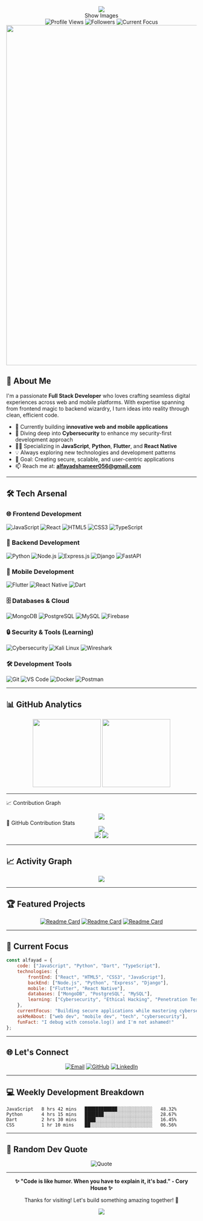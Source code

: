 <div align="center">
  <img src="https://capsule-render.vercel.app/api?type=waving&color=gradient&customColorList=0,2,2,5,30&height=300&section=header&text=Hi%20there,%20I'm%20Alfayad%20S%20👋&fontSize=50&fontColor=fff&animation=twinkling&fontAlignY=35&desc=Crafting%20Digital%20Magic%20⚡%20One%20Line%20at%20a%20Time&descAlign=50&descAlignY=55"/>
</div>
<div align="center">
Show Images
  <br/>
  <img src="https://komarev.com/ghpvc/?username=Alfayads&label=Profile%20Views&color=FF6B6B&style=for-the-badge" alt="Profile Views" />
  <img src="https://img.shields.io/github/followers/Alfayads?label=Followers&style=for-the-badge&color=4CC9FE" alt="Followers" />
  <img src="https://img.shields.io/badge/Focus-Cybersecurity-FF6B6B?style=for-the-badge&logo=security&logoColor=white" alt="Current Focus" />
</div>
<div align="center">
  <img src="https://user-images.githubusercontent.com/74038190/212284100-561aa473-3905-4a80-b561-0d28506553ee.gif" width="900">
</div>

## 🚀 About Me

I'm a passionate **Full Stack Developer** who loves crafting seamless digital experiences across web and mobile platforms. With expertise spanning from frontend magic to backend wizardry, I turn ideas into reality through clean, efficient code.

- 🔭 Currently building **innovative web and mobile applications**
- 🌱 Diving deep into **Cybersecurity** to enhance my security-first development approach
- 👨‍💻 Specializing in **JavaScript**, **Python**, **Flutter**, and **React Native**
- 💡 Always exploring new technologies and development patterns
- 🎯 Goal: Creating secure, scalable, and user-centric applications
- 📫 Reach me at: **alfayadshameer056@gmail.com**

---

## 🛠️ Tech Arsenal

### 🌐 Frontend Development
![JavaScript](https://img.shields.io/badge/-JavaScript-F7DF1E?style=for-the-badge&logo=javascript&logoColor=black)
![React](https://img.shields.io/badge/-React-61DAFB?style=for-the-badge&logo=react&logoColor=black)
![HTML5](https://img.shields.io/badge/-HTML5-E34F26?style=for-the-badge&logo=html5&logoColor=white)
![CSS3](https://img.shields.io/badge/-CSS3-1572B6?style=for-the-badge&logo=css3&logoColor=white)
![TypeScript](https://img.shields.io/badge/-TypeScript-3178C6?style=for-the-badge&logo=typescript&logoColor=white)

### 🔧 Backend Development
![Python](https://img.shields.io/badge/-Python-3776AB?style=for-the-badge&logo=python&logoColor=white)
![Node.js](https://img.shields.io/badge/-Node.js-339933?style=for-the-badge&logo=node.js&logoColor=white)
![Express.js](https://img.shields.io/badge/-Express.js-000000?style=for-the-badge&logo=express&logoColor=white)
![Django](https://img.shields.io/badge/-Django-092E20?style=for-the-badge&logo=django&logoColor=white)
![FastAPI](https://img.shields.io/badge/-FastAPI-009688?style=for-the-badge&logo=fastapi&logoColor=white)

### 📱 Mobile Development
![Flutter](https://img.shields.io/badge/-Flutter-02569B?style=for-the-badge&logo=flutter&logoColor=white)
![React Native](https://img.shields.io/badge/-React%20Native-61DAFB?style=for-the-badge&logo=react&logoColor=black)
![Dart](https://img.shields.io/badge/-Dart-0175C2?style=for-the-badge&logo=dart&logoColor=white)

### 🗄️ Databases & Cloud
![MongoDB](https://img.shields.io/badge/-MongoDB-47A248?style=for-the-badge&logo=mongodb&logoColor=white)
![PostgreSQL](https://img.shields.io/badge/-PostgreSQL-336791?style=for-the-badge&logo=postgresql&logoColor=white)
![MySQL](https://img.shields.io/badge/-MySQL-4479A1?style=for-the-badge&logo=mysql&logoColor=white)
![Firebase](https://img.shields.io/badge/-Firebase-FFCA28?style=for-the-badge&logo=firebase&logoColor=black)

### 🔒 Security & Tools (Learning)
![Cybersecurity](https://img.shields.io/badge/-Cybersecurity-FF6B6B?style=for-the-badge&logo=security&logoColor=white)
![Kali Linux](https://img.shields.io/badge/-Kali%20Linux-557C94?style=for-the-badge&logo=kalilinux&logoColor=white)
![Wireshark](https://img.shields.io/badge/-Wireshark-1679A7?style=for-the-badge&logo=wireshark&logoColor=white)

### 🛠️ Development Tools
![Git](https://img.shields.io/badge/-Git-F05032?style=for-the-badge&logo=git&logoColor=white)
![VS Code](https://img.shields.io/badge/-VS%20Code-007ACC?style=for-the-badge&logo=visual-studio-code&logoColor=white)
![Docker](https://img.shields.io/badge/-Docker-2496ED?style=for-the-badge&logo=docker&logoColor=white)
![Postman](https://img.shields.io/badge/-Postman-FF6C37?style=for-the-badge&logo=postman&logoColor=white)

---

## 📊 GitHub Analytics

<div align="center">
  <img height="180em" src="https://github-readme-stats.vercel.app/api?username=Alfayads&show_icons=true&theme=radical&hide_border=true&count_private=true"/>
  <img height="180em" src="https://github-readme-stats.vercel.app/api/top-langs/?username=Alfayads&layout=compact&theme=radical&hide_border=true"/>
</div>

---

📈 Contribution Graph
<div align="center">
  <img src="https://github-readme-activity-graph.vercel.app/graph?username=Alfayads&theme=radical&hide_border=true&custom_title=Alfayad's%20Coding%20Journey&color=FF6B6B&bg_color=0D1117&point=4CC9FE&line=FF6B6B&area=true&area_color=FF6B6B" />
</div>
🎯 GitHub Contribution Stats
<div align="center">
  <img src="https://github-profile-summary-cards.vercel.app/api/cards/profile-details?username=Alfayads&theme=radical" />
</div>
<div align="center">
  <img src="https://github-profile-summary-cards.vercel.app/api/cards/repos-per-language?username=Alfayads&theme=radical" />
  <img src="https://github-profile-summary-cards.vercel.app/api/cards/most-commit-language?username=Alfayads&theme=radical" />
</div>

---

## 📈 Activity Graph

<div align="center">
  <img src="https://github-readme-activity-graph.vercel.app/graph?username=Alfayads&theme=redical&hide_border=true&custom_title=Alfayad's%20GitHub%20Activity%20Graph" />
</div>

---

## 🏆 Featured Projects

<div align="center">
  
[![Readme Card](https://github-readme-stats.vercel.app/api/pin/?username=Alfayads&repo=code-editor&theme=radical&hide_border=true)](https://github.com/Alfayads/code-editor)
[![Readme Card](https://github-readme-stats.vercel.app/api/pin/?username=Alfayads&repo=fayad-ai&theme=radical&hide_border=true)](https://github.com/Alfayads/fayad-ai)
[![Readme Card](https://github-readme-stats.vercel.app/api/pin/?username=Alfayads&repo=file-organizer&theme=radical&hide_border=true)](https://github.com/Alfayads/file-organizer)

</div>

---

## 🎯 Current Focus

```javascript
const alfayad = {
    code: ["JavaScript", "Python", "Dart", "TypeScript"],
    technologies: {
        frontEnd: ["React", "HTML5", "CSS3", "JavaScript"],
        backEnd: ["Node.js", "Python", "Express", "Django"],
        mobile: ["Flutter", "React Native"],
        databases: ["MongoDB", "PostgreSQL", "MySQL"],
        learning: ["Cybersecurity", "Ethical Hacking", "Penetration Testing"]
    },
    currentFocus: "Building secure applications while mastering cybersecurity",
    askMeAbout: ["web dev", "mobile dev", "tech", "cybersecurity"],
    funFact: "I debug with console.log() and I'm not ashamed!"
};
```

---

## 🌐 Let's Connect

<div align="center">
  
[![Email](https://img.shields.io/badge/-alfayadshameer056@gmail.com-D14836?style=for-the-badge&logo=gmail&logoColor=white)](mailto:alfayadshameer056@gmail.com)
[![GitHub](https://img.shields.io/badge/-Alfayads-181717?style=for-the-badge&logo=github&logoColor=white)](https://github.com/Alfayads)
[![LinkedIn](https://img.shields.io/badge/-Connect%20on%20LinkedIn-0077B5?style=for-the-badge&logo=linkedin&logoColor=white)](https://linkedin.com/in/alfayad-s)

</div>

---

## 💻 Weekly Development Breakdown

<!--START_SECTION:waka-->
```text
JavaScript   8 hrs 42 mins   ████████████░░░░░░░░░░░░░   48.32%
Python       4 hrs 15 mins   ███████░░░░░░░░░░░░░░░░░░   28.67%
Dart         2 hrs 30 mins   ████░░░░░░░░░░░░░░░░░░░░░   16.45%
CSS          1 hr 10 mins    ██░░░░░░░░░░░░░░░░░░░░░░░   06.56%
```
<!--END_SECTION:waka-->

---

## 🎨 Random Dev Quote

<div align="center">
  
![Quote](https://quotes-github-readme.vercel.app/api?type=horizontal&theme=radical)

</div>

---

<div align="center">
  
**✨ "Code is like humor. When you have to explain it, it's bad." - Cory House ✨**

Thanks for visiting! Let's build something amazing together! 🚀

<img src="https://raw.githubusercontent.com/Trilokia/Trilokia/379277808c61ef204768a61bbc5d25bc7798ccf1/bottom_header.svg" />

</div>
